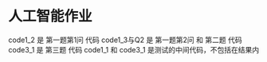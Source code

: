 # 人工智能作业
code1_2 是 第一题第1问 代码 
code1_3与Q2 是 第一题第2问 和 第二题 代码
code3_1 是 第三题 代码
code1_1 和 code3_1 是测试的中间代码，不包括在结果内
